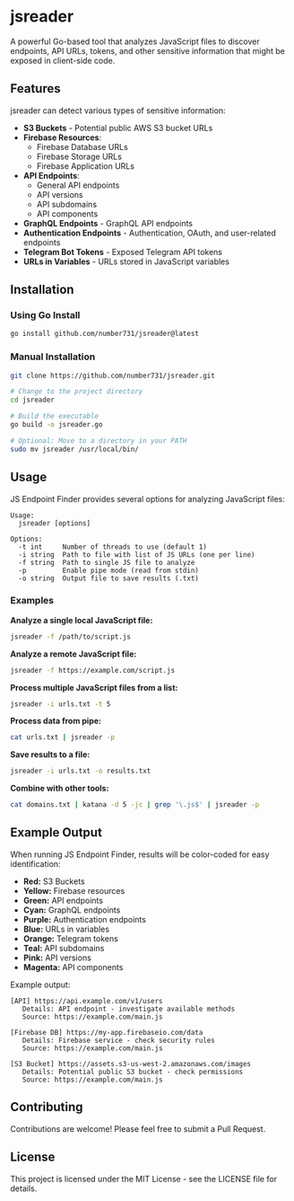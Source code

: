 # jsreader

A powerful Go-based tool that analyzes JavaScript files to discover endpoints, API URLs, tokens, and other sensitive information that might be exposed in client-side code.

## Features

jsreader can detect various types of sensitive information:

- **S3 Buckets** - Potential public AWS S3 bucket URLs
- **Firebase Resources**:
  - Firebase Database URLs
  - Firebase Storage URLs
  - Firebase Application URLs
- **API Endpoints**:
  - General API endpoints
  - API versions
  - API subdomains
  - API components
- **GraphQL Endpoints** - GraphQL API endpoints
- **Authentication Endpoints** - Authentication, OAuth, and user-related endpoints
- **Telegram Bot Tokens** - Exposed Telegram API tokens
- **URLs in Variables** - URLs stored in JavaScript variables

## Installation

### Using Go Install

```bash
go install github.com/number731/jsreader@latest
```

### Manual Installation

```bash
git clone https://github.com/number731/jsreader.git

# Change to the project directory
cd jsreader

# Build the executable
go build -o jsreader.go

# Optional: Move to a directory in your PATH
sudo mv jsreader /usr/local/bin/
```

## Usage

JS Endpoint Finder provides several options for analyzing JavaScript files:

```
Usage:
  jsreader [options]

Options:
  -t int     Number of threads to use (default 1)
  -i string  Path to file with list of JS URLs (one per line)
  -f string  Path to single JS file to analyze
  -p         Enable pipe mode (read from stdin)
  -o string  Output file to save results (.txt)
```

### Examples

**Analyze a single local JavaScript file:**
```bash
jsreader -f /path/to/script.js
```

**Analyze a remote JavaScript file:**
```bash
jsreader -f https://example.com/script.js
```

**Process multiple JavaScript files from a list:**
```bash
jsreader -i urls.txt -t 5
```

**Process data from pipe:**
```bash
cat urls.txt | jsreader -p
```

**Save results to a file:**
```bash
jsreader -i urls.txt -o results.txt
```

**Combine with other tools:**
```bash
cat domains.txt | katana -d 5 -jc | grep '\.js$' | jsreader -p

```

## Example Output

When running JS Endpoint Finder, results will be color-coded for easy identification:

- **Red:** S3 Buckets
- **Yellow:** Firebase resources
- **Green:** API endpoints
- **Cyan:** GraphQL endpoints
- **Purple:** Authentication endpoints
- **Blue:** URLs in variables
- **Orange:** Telegram tokens
- **Teal:** API subdomains
- **Pink:** API versions
- **Magenta:** API components

Example output:
```
[API] https://api.example.com/v1/users
   Details: API endpoint - investigate available methods
   Source: https://example.com/main.js

[Firebase DB] https://my-app.firebaseio.com/data
   Details: Firebase service - check security rules
   Source: https://example.com/main.js

[S3 Bucket] https://assets.s3-us-west-2.amazonaws.com/images
   Details: Potential public S3 bucket - check permissions
   Source: https://example.com/main.js
```

## Contributing

Contributions are welcome! Please feel free to submit a Pull Request.

## License

This project is licensed under the MIT License - see the LICENSE file for details.

